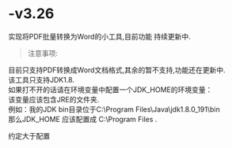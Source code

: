 # -v3.26
实现将PDF批量转换为Word的小工具,目前功能 持续更新中.

> 注意事项:

目前只支持PDF转换成Word文档格式,其余的暂不支持,功能还在更新中. <br/>
该工具只支持JDK1.8. <br/>
如果打不开的话请在环境变量中配置一个JDK_HOME的环境变量：  <br/>
    该变量应该包含JRE的文件夹.  <br/>
    例如：我的JDK bin目录位于C:\Program Files\Java\jdk1.8.0_191\bin  <br/>
    那么JDK_HOME 应该配置成  C:\Program Files .  <br/>
    
约定大于配置
